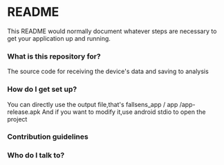 # README #

This README would normally document whatever steps are necessary to get your application up and running.

### What is this repository for? ###
The source code for receiving the device's data and saving to analysis


### How do I get set up? ###

You can directly use the output file,that's fallsens_app / app /app-release.apk
And if you want to modify it,use android stdio to open the project

### Contribution guidelines ###

### Who do I talk to? ###
